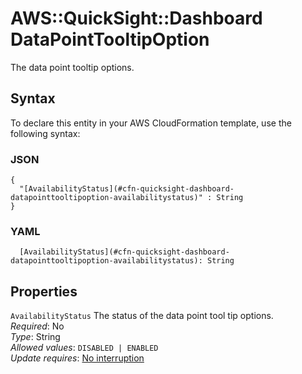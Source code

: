 # AWS::QuickSight::Dashboard DataPointTooltipOption<a name="aws-properties-quicksight-dashboard-datapointtooltipoption"></a>

The data point tooltip options\.

## Syntax<a name="aws-properties-quicksight-dashboard-datapointtooltipoption-syntax"></a>

To declare this entity in your AWS CloudFormation template, use the following syntax:

### JSON<a name="aws-properties-quicksight-dashboard-datapointtooltipoption-syntax.json"></a>

```
{
  "[AvailabilityStatus](#cfn-quicksight-dashboard-datapointtooltipoption-availabilitystatus)" : String
}
```

### YAML<a name="aws-properties-quicksight-dashboard-datapointtooltipoption-syntax.yaml"></a>

```
  [AvailabilityStatus](#cfn-quicksight-dashboard-datapointtooltipoption-availabilitystatus): String
```

## Properties<a name="aws-properties-quicksight-dashboard-datapointtooltipoption-properties"></a>

`AvailabilityStatus`  <a name="cfn-quicksight-dashboard-datapointtooltipoption-availabilitystatus"></a>
The status of the data point tool tip options\.  
*Required*: No  
*Type*: String  
*Allowed values*: `DISABLED | ENABLED`  
*Update requires*: [No interruption](https://docs.aws.amazon.com/AWSCloudFormation/latest/UserGuide/using-cfn-updating-stacks-update-behaviors.html#update-no-interrupt)